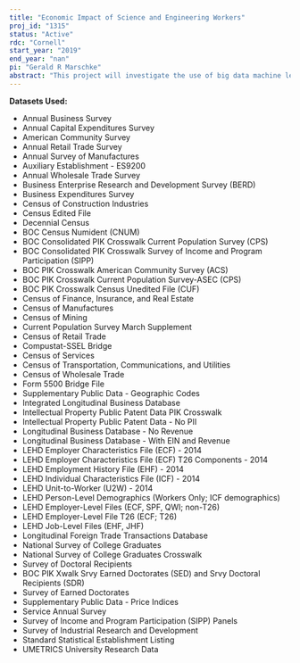 ```yaml
---
title: "Economic Impact of Science and Engineering Workers"
proj_id: "1315"
status: "Active"
rdc: "Cornell"
start_year: "2019"
end_year: "nan"
pi: "Gerald R Marschke"
abstract: "This project will investigate the use of big data machine learning methods to  generate estimates of the population of Research and Development (R&D) performing firms and establishments, and of Science, Technology, Engineering and Math (STEM) workers. The project includes analyses to improve R&D survey data, identification of postdoc and graduate student survey respondents, analyses of the labor market for STEM PhDs and postdocs, estimates of the regional economic impacts of federally funded science, the economic impact of science and engineering workers and their role in mediating R&D spillovers among firms, and the impact of technology on older workers."
---
```


**Datasets Used:**

  - Annual Business Survey 
  - Annual Capital Expenditures Survey 
  - American Community Survey 
  - Annual Retail Trade Survey 
  - Annual Survey of Manufactures 
  - Auxiliary Establishment - ES9200 
  - Annual Wholesale Trade Survey 
  - Business Enterprise Research and Development Survey (BERD) 
  - Business Expenditures Survey 
  - Census of Construction Industries 
  - Census Edited File 
  - Decennial Census 
  - BOC Census Numident (CNUM) 
  - BOC Consolidated PIK Crosswalk Current Population Survey (CPS) 
  - BOC Consolidated PIK Crosswalk Survey of Income and Program Participation (SIPP) 
  - BOC PIK Crosswalk American Community Survey (ACS) 
  - BOC PIK Crosswalk Current Population Survey-ASEC (CPS) 
  - BOC PIK Crosswalk Census Unedited File (CUF) 
  - Census of Finance, Insurance, and Real Estate 
  - Census of Manufactures 
  - Census of Mining 
  - Current Population Survey March Supplement 
  - Census of Retail Trade 
  - Compustat-SSEL Bridge 
  - Census of Services 
  - Census of Transportation, Communications, and Utilities 
  - Census of Wholesale Trade 
  - Form 5500 Bridge File 
  - Supplementary Public Data - Geographic Codes 
  - Integrated Longitudinal Business Database 
  - Intellectual Property Public Patent Data PIK Crosswalk 
  - Intellectual Property Public Patent Data - No PII 
  - Longitudinal Business Database - No Revenue 
  - Longitudinal Business Database - With EIN and Revenue 
  - LEHD Employer Characteristics File (ECF) - 2014 
  - LEHD Employer Characteristics File (ECF) T26 Components - 2014 
  - LEHD Employment History File (EHF) - 2014 
  - LEHD Individual Characteristics File (ICF) - 2014 
  - LEHD Unit-to-Worker (U2W) - 2014 
  - LEHD Person-Level Demographics (Workers Only; ICF demographics) 
  - LEHD Employer-Level Files (ECF, SPF, QWI; non-T26) 
  - LEHD Employer-Level File T26 (ECF; T26) 
  - LEHD Job-Level Files (EHF, JHF) 
  - Longitudinal Foreign Trade Transactions Database 
  - National Survey of College Graduates 
  - National Survey of College Graduates Crosswalk 
  - Survey of Doctoral Recipients 
  - BOC PIK Xwalk Srvy Earned Doctorates (SED) and Srvy Doctoral Recipients (SDR) 
  - Survey of Earned Doctorates 
  - Supplementary Public Data - Price Indices 
  - Service Annual Survey 
  - Survey of Income and Program Participation (SIPP) Panels 
  - Survey of Industrial Research and Development 
  - Standard Statistical Establishment Listing 
  - UMETRICS University Research Data 

